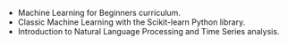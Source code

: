 - Machine Learning for Beginners curriculum.
- Classic Machine Learning with the Scikit-learn Python library.
- Introduction to Natural Language Processing and Time Series analysis.